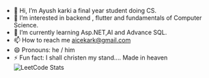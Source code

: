 - 👋 Hi, I’m Ayush karki a final year student doing CS.
- 👀 I’m interested in backend , flutter and fundamentals of Computer Science.
- 🌱 I’m currently learning Asp.NET,AI and Advance SQL.
- 📫 How to reach me aicekark@gmail.com
- 😄 Pronouns: he / him
- ⚡ Fun fact: I shall christen my stand.... Made in heaven
![LeetCode Stats](https://leetcard.jacoblin.cool/JikokuAice?theme=light&font=Kosugi&ext=heatmap)
<!---
JikokuAice/JikokuAice is a ✨ special ✨ repository because its `README.md` (this file) appears on your GitHub profile.
You can click the Preview link to take a look at your changes.
--->
